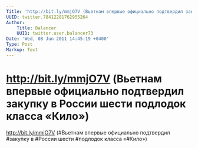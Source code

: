 ```yaml
---
Title: 'http://bit.ly/mmjO7V (Вьетнам впервые официально подтвердил закупку в России шести подлодок класса «Кило»)'
UUID: twitter.78412281762955264
Author:
    Title: Balancer
    UUID: twitter.user.balancer73
Date: 'Wed, 08 Jun 2011 14:45:19 +0400'
Type: Post
Markup: Text
---
```


# http://bit.ly/mmjO7V (Вьетнам впервые официально подтвердил закупку в России шести подлодок класса «Кило»)

http://bit.ly/mmjO7V (#Вьетнам впервые официально подтвердил
#закупку в #России шести #подлодок класса «#Кило»)
